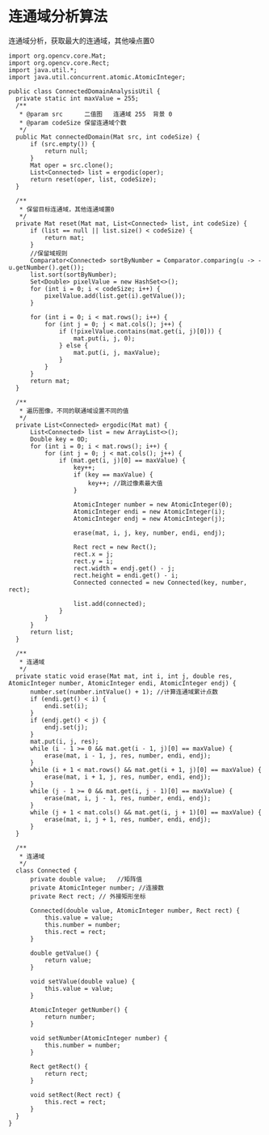 # 连通域分析算法
 
 连通域分析，获取最大的连通域，其他噪点置0

    import org.opencv.core.Mat;
    import org.opencv.core.Rect;
    import java.util.*;
    import java.util.concurrent.atomic.AtomicInteger;

	public class ConnectedDomainAnalysisUtil {
      private static int maxValue = 255;
      /**
       * @param src      二值图   连通域 255  背景 0
       * @param codeSize 保留连通域个数
       */
      public Mat connectedDomain(Mat src, int codeSize) {
          if (src.empty()) {
              return null;
          }
          Mat oper = src.clone();
          List<Connected> list = ergodic(oper);
          return reset(oper, list, codeSize);
      }

      /**
       * 保留目标连通域，其他连通域置0
       */
      private Mat reset(Mat mat, List<Connected> list, int codeSize) {
          if (list == null || list.size() < codeSize) {
              return mat;
          }
          //保留域规则
          Comparator<Connected> sortByNumber = Comparator.comparing(u -> -u.getNumber().get());
          list.sort(sortByNumber);
          Set<Double> pixelValue = new HashSet<>();
          for (int i = 0; i < codeSize; i++) {
              pixelValue.add(list.get(i).getValue());
          }

          for (int i = 0; i < mat.rows(); i++) {
              for (int j = 0; j < mat.cols(); j++) {
                  if (!pixelValue.contains(mat.get(i, j)[0])) {
                      mat.put(i, j, 0);
                  } else {
                      mat.put(i, j, maxValue);
                  }
              }
          }
          return mat;
      }

      /**
       * 遍历图像，不同的联通域设置不同的值
       */
      private List<Connected> ergodic(Mat mat) {
          List<Connected> list = new ArrayList<>();
          Double key = 0D;
          for (int i = 0; i < mat.rows(); i++) {
              for (int j = 0; j < mat.cols(); j++) {
                  if (mat.get(i, j)[0] == maxValue) {
                      key++;
                      if (key == maxValue) {
                          key++; //跳过像素最大值
                      }

                      AtomicInteger number = new AtomicInteger(0);
                      AtomicInteger endi = new AtomicInteger(i);
                      AtomicInteger endj = new AtomicInteger(j);

                      erase(mat, i, j, key, number, endi, endj);

                      Rect rect = new Rect();
                      rect.x = j;
                      rect.y = i;
                      rect.width = endj.get() - j;
                      rect.height = endi.get() - i;
                      Connected connected = new Connected(key, number, rect);

                      list.add(connected);
                  }
              }
          }
          return list;
      }

      /**
       * 连通域
       */
      private static void erase(Mat mat, int i, int j, double res, AtomicInteger number, AtomicInteger endi, AtomicInteger endj) {
          number.set(number.intValue() + 1); //计算连通域累计点数
          if (endi.get() < i) {
              endi.set(i);
          }
          if (endj.get() < j) {
              endj.set(j);
          }
          mat.put(i, j, res);
          while (i - 1 >= 0 && mat.get(i - 1, j)[0] == maxValue) {
              erase(mat, i - 1, j, res, number, endi, endj);
          }
          while (i + 1 < mat.rows() && mat.get(i + 1, j)[0] == maxValue) {
              erase(mat, i + 1, j, res, number, endi, endj);
          }
          while (j - 1 >= 0 && mat.get(i, j - 1)[0] == maxValue) {
              erase(mat, i, j - 1, res, number, endi, endj);
          }
          while (j + 1 < mat.cols() && mat.get(i, j + 1)[0] == maxValue) {
              erase(mat, i, j + 1, res, number, endi, endj);
          }
      }

      /**
       * 连通域
       */
      class Connected {
          private double value;   //矩阵值
          private AtomicInteger number; //连接数
          private Rect rect; // 外接矩形坐标

          Connected(double value, AtomicInteger number, Rect rect) {
              this.value = value;
              this.number = number;
              this.rect = rect;
          }

          double getValue() {
              return value;
          }

          void setValue(double value) {
              this.value = value;
          }

          AtomicInteger getNumber() {
              return number;
          }

          void setNumber(AtomicInteger number) {
              this.number = number;
          }

          Rect getRect() {
              return rect;
          }

          void setRect(Rect rect) {
              this.rect = rect;
          }
      }
	}
